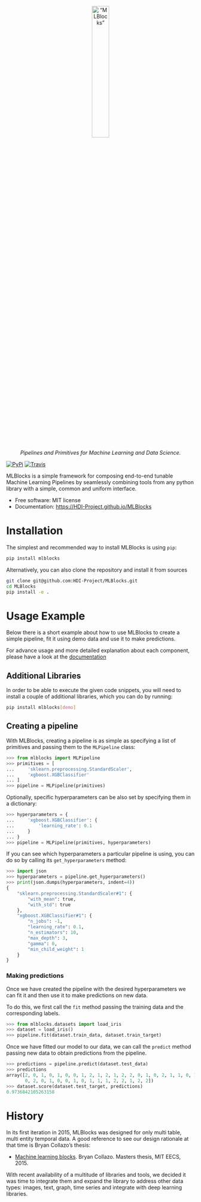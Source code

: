 <p align="center">
<img width=30% src="https://dai.lids.mit.edu/wp-content/uploads/2018/06/mlblocks-icon.png" alt=“MLBlocks” />
</p>

<p align="center">
<i>
Pipelines and Primitives for Machine Learning and Data Science.
</i>
</p>


[![PyPi][pypi-img]][pypi-url]
[![Travis][travis-img]][travis-url]

[pypi-img]: https://img.shields.io/pypi/v/mlblocks.svg
[pypi-url]: https://pypi.python.org/pypi/mlblocks
[travis-img]: https://travis-ci.org/HDI-Project/MLBlocks.svg?branch=master
[travis-url]: https://travis-ci.org/HDI-Project/MLBlocks

MLBlocks is a simple framework for composing end-to-end tunable Machine Learning Pipelines by
seamlessly combining tools from any python library with a simple, common and uniform interface.

* Free software: MIT license
* Documentation: https://HDI-Project.github.io/MLBlocks

# Installation

The simplest and recommended way to install MLBlocks is using `pip`:

```bash
pip install mlblocks
```

Alternatively, you can also clone the repository and install it from sources

```bash
git clone git@github.com:HDI-Project/MLBlocks.git
cd MLBlocks
pip install -e .
```

# Usage Example

Below there is a short example about how to use MLBlocks to create a simple pipeline, fit it
using demo data and use it to make predictions.

For advance usage and more detailed explanation about each component, please have a look
at the [documentation](https://HDI-Project.github.io/MLBlocks)

## Additional Libraries

In order to be able to execute the given code snippets, you will need to install a couple of
additional libraries, which you can do by running:

```bash
pip install mlblocks[demo]
```

## Creating a pipeline

With MLBlocks, creating a pipeline is as simple as specifying a list of primitives and passing
them to the `MLPipeline` class:

```python
>>> from mlblocks import MLPipeline
>>> primitives = [
...     'sklearn.preprocessing.StandardScaler',
...     'xgboost.XGBClassifier'
... ]
>>> pipeline = MLPipeline(primitives)
```

Optionally, specific hyperparameters can be also set by specifying them in a dictionary:

```python
>>> hyperparameters = {
...     'xgboost.XGBClassifier': {
...         'learning_rate': 0.1
...     }
... }
>>> pipeline = MLPipeline(primitives, hyperparameters)
```

If you can see which hyperparameters a particular pipeline is using, you can do so by calling
its `get_hyperparameters` method:

```python
>>> import json
>>> hyperparameters = pipeline.get_hyperparameters()
>>> print(json.dumps(hyperparameters, indent=4))
{
    "sklearn.preprocessing.StandardScaler#1": {
        "with_mean": true,
        "with_std": true
    },
    "xgboost.XGBClassifier#1": {
        "n_jobs": -1,
        "learning_rate": 0.1,
        "n_estimators": 10,
        "max_depth": 3,
        "gamma": 0,
        "min_child_weight": 1
    }
}
```

### Making predictions

Once we have created the pipeline with the desired hyperparameters we can fit it
and then use it to make predictions on new data.

To do this, we first call the `fit` method passing the training data and the corresponding labels.

```python
>>> from mlblocks.datasets import load_iris
>>> dataset = load_iris()
>>> pipeline.fit(dataset.train_data, dataset.train_target)
```

Once we have fitted our model to our data, we can call the `predict` method passing new data
to obtain predictions from the pipeline.

```python
>>> predictions = pipeline.predict(dataset.test_data)
>>> predictions
array([2, 0, 1, 0, 1, 0, 0, 1, 2, 1, 2, 1, 2, 2, 0, 1, 0, 2, 1, 1, 0, 1,
       0, 2, 0, 1, 0, 0, 1, 0, 1, 1, 1, 2, 2, 1, 2, 2])
>>> dataset.score(dataset.test_target, predictions)
0.9736842105263158
```

# History

In its first iteration in 2015, MLBlocks was designed for only multi table, multi entity temporal
data. A good reference to see our design rationale at that time is Bryan Collazo’s thesis:
* [Machine learning blocks](https://dai.lids.mit.edu/wp-content/uploads/2018/06/Mlblocks_Bryan.pdf).
  Bryan Collazo. Masters thesis, MIT EECS, 2015.

With recent availability of a multitude of libraries and tools, we decided it was time to integrate
them and expand the library to address other data types: images, text, graph, time series and
integrate with deep learning libraries.
